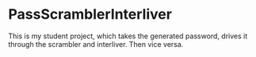 # PassScramblerInterliver

This is my student project, which takes the generated password, drives it through the scrambler and interliver. Then vice versa.
